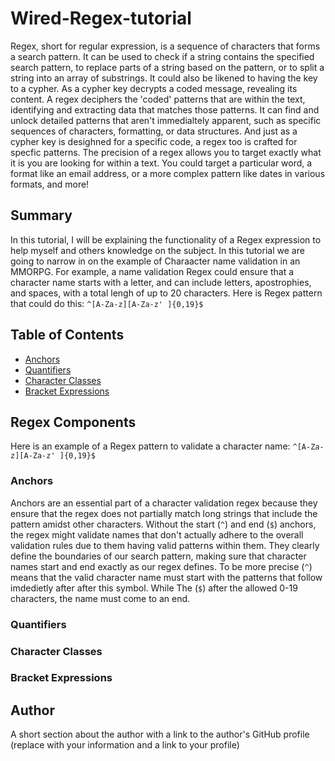 # Wired-Regex-tutorial

Regex, short for regular expression, is a sequence of characters that forms a search pattern. It can be used to check if a string contains the specified search pattern, to replace parts of a string based on the pattern, or to split a string into an array of substrings. It could also be likened to having the key to a cypher. As a cypher key decrypts a coded message, revealing its content. A regex deciphers the 'coded' patterns that are within the text, identifying and extracting data that matches those patterns. It can find and unlock detailed patterns that aren't immedialtely apparent, such as specific sequences of characters, formatting, or data structures. And just as a cypher key is desighned for a specific code, a regex too is crafted for specfic patterns. The precision of a regex allows you to target exactly what it is you are looking for within a text. You could target a particular word, a format like an email address, or a more complex pattern like dates in various formats, and more!

## Summary

In this tutorial, I will be explaining the functionality of a Regex expression to help myself and others knowledge on the subject. In this tutorial we are going to narrow in on the example of Charaacter name validation in an MMORPG. For example, a name validation Regex could ensure that a character name starts with a letter, and can include letters, apostrophies, and spaces, with a total lengh of up to 20 characters. Here is Regex pattern that could do this: 
 `^[A-Za-z][A-Za-z' ]{0,19}$`

## Table of Contents

- [Anchors](#anchors)
- [Quantifiers](#quantifiers)
- [Character Classes](#character-classes)
- [Bracket Expressions](#bracket-expressions)

## Regex Components
 Here is an example of a Regex pattern to validate a character name: 
 `^[A-Za-z][A-Za-z' ]{0,19}$`

### Anchors
Anchors are an essential part of a character validation regex because they ensure that the regex does not partially match long strings that include the pattern amidst other characters. Without the start (`^`) and end (`$`) anchors, the regex might validate names that don't actually adhere to the overall validation rules due to them having valid patterns within them. They clearly define the boundaries of our search pattern, making sure that character names start and end exactly as our regex defines. To be more precise (`^`) means that the valid character name must start with the patterns that follow imdedietly after after this symbol. While The (`$`) after the allowed 0-19 characters, the name must come to an end. 
### Quantifiers

### Character Classes

### Bracket Expressions

## Author

A short section about the author with a link to the author's GitHub profile (replace with your information and a link to your profile)
